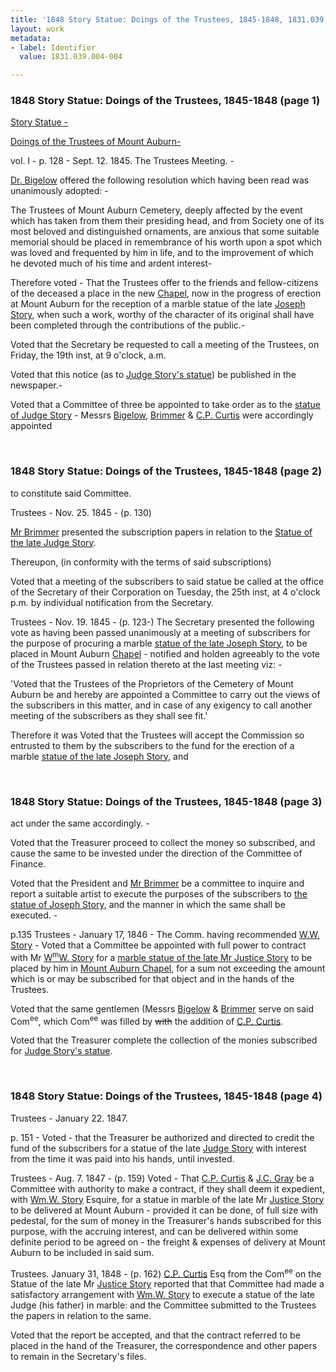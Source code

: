 ```yaml
---
title: '1848 Story Statue: Doings of the Trustees, 1845-1848, 1831.039.004-004'
layout: work
metadata:
- label: Identifier
  value: 1831.039.004-004

---
```

<div class="pages">
<div id="page-1130603">
<h3><a name="page-1130603">1848 Story Statue: Doings of the Trustees, 1845-1848 (page 1)</a></h3>
<div class="page-content">
<p><ins><a href='/pages/subjects/56255' title='Joseph Story Statue'>Story Statue</a> -</ins></p>
<p><ins> Doings of the Trustees of Mount Auburn- </ins></p>
<p>vol. I - <span class='line-break'> </span>p. 128 - <date when='1845-09-12'>Sept. 12. 1845</date>. The Trustees Meeting. -</p>
<p><a href='/pages/subjects/52529' title='Bigelow, Jacob'>Dr. Bigelow</a> offered the following resolution which having<span class='line-break'> </span>been read was unanimously adopted: -</p>
<p>The Trustees of Mount Auburn Cemetery, deeply affected<span class='line-break'> </span>by the event which has taken from them their presiding head,<span class='line-break'> </span>and from Society one of its most beloved and distinguished orna<span class='line-break'></span>ments, are anxious that some suitable memorial should<span class='line-break'> </span>be placed in remembrance of his worth upon a spot<span class='line-break'> </span>which was loved and frequented by him in life, and<span class='line-break'> </span>to the improvement of which he devoted much of his time<span class='line-break'> </span>and ardent interest-</p>
<p>Therefore voted - That the Trustees offer to the<span class='line-break'> </span>friends and fellow-citizens of the deceased a place<span class='line-break'> </span>in the new <a href='/pages/subjects/53239' title='Bigelow Chapel'><!--Bigelow-->Chapel</a>, now in the progress of erection at<span class='line-break'> </span>Mount Auburn for the reception of a marble statue of<span class='line-break'> </span>the late <a href='/pages/subjects/53237' title='Story, Joseph'>Joseph Story</a>, when such a work, worthy <span class='line-break'> </span>of the character of its original shall have been com<span class='line-break'></span>pleted through the contributions of the public.-</p>
<p>Voted that the Secretary be requested to call<span class='line-break'> </span>a meeting of the Trustees, on Friday, the <date when='1845-09-19T09:00:00'>19th inst, at<span class='line-break'> </span>9 o'clock, a.m.</date></p>
<p>Voted that this notice (as to <a href='/pages/subjects/56255' title='Joseph Story Statue'>Judge Story's statue</a>)<span class='line-break'> </span>be published in the newspaper.-</p>
<p>Voted that a Committee of three be appointed<span class='line-break'> </span>to take order as to the <a href='/pages/subjects/56255' title='Joseph Story Statue'>statue of Judge Story</a> - Messrs<span class='line-break'> </span><a href='/pages/subjects/52529' title='Bigelow, Jacob'>Bigelow</a>, <a href='/pages/subjects/54915' title='Brimmer, Martin V.'>Brimmer</a> &amp; <a href='/pages/subjects/54773' title='Curtis, Charles P.'>C.P. Curtis</a> were accordingly appointed<span class='line-break'> </span></p>
</div>
</div>
<br />
<div id="page-1130604">
<h3><a name="page-1130604">1848 Story Statue: Doings of the Trustees, 1845-1848 (page 2)</a></h3>
<div class="page-content">
<p>to constitute said Committee.</p>
<p>Trustees - <date when='1845-11-25'>Nov. 25. 1845</date> - <span class='line-break'> </span>(p. 130)</p>
<p><a href='/pages/subjects/54915' title='Brimmer, Martin V.'>Mr Brimmer</a> presented the subscription papers in<span class='line-break'> </span>relation to the <a href='/pages/subjects/56255' title='Joseph Story Statue'>Statue of the late Judge Story</a>.</p>
<p>Thereupon, (in conformity with the terms of said sub<span class='line-break'></span>scriptions)</p>
<p>Voted that a meeting of the subscribers to said<span class='line-break'> </span>statue be called at the office of the Secretary of their<span class='line-break'> </span>Corporation on Tuesday, the <date when='1845-09-25T16:00:00'>25th inst, at 4 o'clock p.m.</date><span class='line-break'> </span>by individual notification from the Secretary.</p>
<p>Trustees - <date when='1845-11-19'>Nov. 19. 1845</date> - <span class='line-break'> </span>(p. 123-) The Secretary presented the following vote as having<span class='line-break'> </span>been passed unanimously at a meeting of subscribers for the<span class='line-break'> </span>purpose of procuring a marble <a href='/pages/subjects/56255' title='Joseph Story Statue'>statue of the late Joseph<span class='line-break'> </span>Story</a>, to be placed in Mount Auburn <a href='/pages/subjects/53239' title='Bigelow Chapel'><!--Bigelow-->Chapel</a> - notified<span class='line-break'> </span>and holden agreeably to the vote of the Trustees passed<span class='line-break'> </span>in relation thereto at the last meeting viz: -</p>
<p>'Voted that the Trustees of the Proprietors of the Cem<span class='line-break'></span>etery of Mount Auburn be and hereby are appointed a<span class='line-break'> </span>Committee to carry out the views of the subscribers in this<span class='line-break'> </span>matter, and in case of any exigency to call another meeting<span class='line-break'> </span>of the subscribers as they shall see fit.'</p>
<p>Therefore it was<span class='line-break'> </span>Voted that the Trustees will accept the Commission so<span class='line-break'> </span>entrusted to them by the subscribers to the fund for the erection<span class='line-break'> </span>of a marble <a href='/pages/subjects/56255' title='Joseph Story Statue'>statue of the late Joseph Story</a>, and<span class='line-break'> </span></p>
</div>
</div>
<br />
<div id="page-1130605">
<h3><a name="page-1130605">1848 Story Statue: Doings of the Trustees, 1845-1848 (page 3)</a></h3>
<div class="page-content">
<p>act under the same accordingly. -</p>
<p>Voted that the Treasurer proceed to collect<span class='line-break'> </span>the money so subscribed, and cause the same<span class='line-break'> </span>to be invested under the direction of the Committee of<span class='line-break'> </span>Finance.</p>
<p>Voted that the President and <a href='/pages/subjects/54915' title='Brimmer, Martin V.'>Mr Brimmer</a><span class='line-break'> </span>be a committee to inquire and report a suitable<span class='line-break'> </span>artist to execute the purposes of the subscribers to <a href='/pages/subjects/56255' title='Joseph Story Statue'>the<span class='line-break'> </span>statue of Joseph Story</a>, and the manner in which <span class='line-break'> </span>the same shall be executed. -</p>
<p><span class='depth3' depth='3' title='p.135'>p.135</span><span class='line-break'> </span>Trustees - <date when='1846-01-17'>January 17, 1846</date> - The Comm. having recommended<span class='line-break'> </span><a href='/pages/subjects/53238' title='Story, William W.'>W.W. Story</a> -  Voted that a <span class='line-break'> </span>Committee be appointed with full power to contract<span class='line-break'> </span>with Mr <a href='/pages/subjects/53238' title='Story, William W.'>W<sup>m</sup>W. Story</a> for a <a href='/pages/subjects/56255' title='Joseph Story Statue'>marble statue of the late <span class='line-break'> </span>Mr Justice Story</a> to be placed by him in <a href='/pages/subjects/53239' title='Bigelow Chapel'>Mount Auburn<span class='line-break'> </span>Chapel</a>, for a sum not exceeding the amount which<span class='line-break'> </span>is or may be subscribed for that object and in<span class='line-break'> </span>the hands of the Trustees.</p>
<p>Voted that the same gentlemen (Messrs <a href='/pages/subjects/52529' title='Bigelow, Jacob'>Bigelow</a> &amp;<span class='line-break'> </span><a href='/pages/subjects/54915' title='Brimmer, Martin V.'>Brimmer</a> serve on said Com<sup>ee</sup>, which Com<sup>ee</sup> was filled<span class='line-break'> </span>by <del>with</del> the addition of <a href='/pages/subjects/54773' title='Curtis, Charles P.'>C.P. Curtis</a>.</p>
<p>Voted that the Treasurer complete the collection<span class='line-break'> </span>of the monies subscribed for <a href='/pages/subjects/56255' title='Joseph Story Statue'>Judge Story's statue</a>.</p>
</div>
</div>
<br />
<div id="page-1130606">
<h3><a name="page-1130606">1848 Story Statue: Doings of the Trustees, 1845-1848 (page 4)</a></h3>
<div class="page-content">
<p>Trustees - <date when='1847-01-22'>January 22. 1847</date>.</p>
<p>p. 151 - Voted - that the Treasurer be authorized<span class='line-break'> </span>and directed to credit the fund of the subscribers<span class='line-break'> </span>for a statue of the late <a href='/pages/subjects/53237' title='Story, Joseph'>Judge Story</a> with interest<span class='line-break'> </span>from the time it was paid into his hands, until<span class='line-break'> </span>invested.</p>
<p>Trustees - <date when='1847-08-07'>Aug. 7. 1847</date> - <span class='line-break'> </span>(p. 159)<span class='line-break'> </span>Voted - That <a href='/pages/subjects/54773' title='Curtis, Charles P.'>C.P. Curtis</a> &amp; <a href='/pages/subjects/54916' title='Gray, John C.'>J.C. Gray</a> be a Committee<span class='line-break'> </span>with authority to make a contract, if they shall deem<span class='line-break'> </span>it expedient, with <a href='/pages/subjects/53238' title='Story, William W.'>Wm.W. Story</a> Esquire, for a statue in<span class='line-break'> </span>marble of the late Mr <a href='/pages/subjects/53237' title='Story, Joseph'>Justice Story</a> to be delivered<span class='line-break'> </span>at Mount Auburn - provided it can be done,<span class='line-break'> </span>of full size with pedestal, for the sum of money<span class='line-break'> </span>in the Treasurer's hands subscribed for this purpose,<span class='line-break'> </span>with the accruing interest, and can be delivered<span class='line-break'> </span>within some definite period to be agreed on - the <span class='line-break'> </span>freight &amp; expenses of delivery at Mount Auburn<span class='line-break'> </span>to be included in said sum.</p>
<p>Trustees. <date when='1848-01-31'>January 31, 1848</date> - <span class='line-break'> </span>(p. 162)<span class='line-break'> </span><a href='/pages/subjects/54773' title='Curtis, Charles P.'>C.P. Curtis</a> Esq from the Com<sup>ee</sup> on the Statue of<span class='line-break'> </span>the late Mr <a href='/pages/subjects/53237' title='Story, Joseph'>Justice Story</a> reported that that Com<span class='line-break'></span>mittee had made a satisfactory arrangement with<span class='line-break'> </span><a href='/pages/subjects/53238' title='Story, William W.'>Wm.W. Story</a> to execute a statue of the late Judge (his<span class='line-break'> </span>father) in marble: and the Committee submitted<span class='line-break'> </span>to the Trustees the papers in relation to the same.</p>
<p>Voted that the report be accepted, and that<span class='line-break'> </span>the contract referred to be placed in the hand of the<span class='line-break'> </span>Treasurer, the correspondence and other papers to<span class='line-break'> </span>remain in the Secretary's files.</p>
</div>
</div>
<br />
</div>
